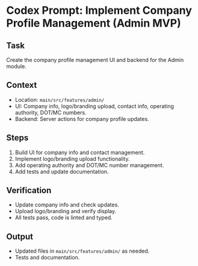 # Codex Prompt: Implement Company Profile Management (Admin MVP)

## Task
Create the company profile management UI and backend for the Admin module.

## Context
- Location: `main/src/features/admin/`
- UI: Company info, logo/branding upload, contact info, operating authority, DOT/MC numbers.
- Backend: Server actions for company profile updates.

## Steps
1. Build UI for company info and contact management.
2. Implement logo/branding upload functionality.
3. Add operating authority and DOT/MC number management.
4. Add tests and update documentation.

## Verification
- Update company info and check updates.
- Upload logo/branding and verify display.
- All tests pass, code is linted and typed.

## Output
- Updated files in `main/src/features/admin/` as needed.
- Tests and documentation.

